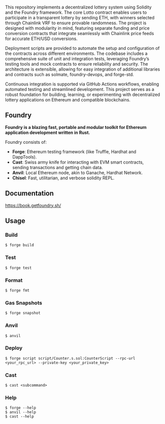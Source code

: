 This repository implements a decentralized lottery system using Solidity and the Foundry framework. The core Lotto contract enables users to participate in a transparent lottery by sending ETH, with winners selected through Chainlink VRF to ensure provable randomness. The project is designed with modularity in mind, featuring separate funding and price conversion contracts that integrate seamlessly with Chainlink price feeds for accurate ETH/USD conversions.

Deployment scripts are provided to automate the setup and configuration of the contracts across different environments. The codebase includes a comprehensive suite of unit and integration tests, leveraging Foundry’s testing tools and mock contracts to ensure reliability and security. The architecture is extensible, allowing for easy integration of additional libraries and contracts such as solmate, foundry-devops, and forge-std.

Continuous integration is supported via GitHub Actions workflows, enabling automated testing and streamlined development. This project serves as a robust foundation for building, learning, or experimenting with decentralized lottery applications on Ethereum and compatible blockchains.





## Foundry

**Foundry is a blazing fast, portable and modular toolkit for Ethereum application development written in Rust.**

Foundry consists of:

- **Forge**: Ethereum testing framework (like Truffle, Hardhat and DappTools).
- **Cast**: Swiss army knife for interacting with EVM smart contracts, sending transactions and getting chain data.
- **Anvil**: Local Ethereum node, akin to Ganache, Hardhat Network.
- **Chisel**: Fast, utilitarian, and verbose solidity REPL.

## Documentation

https://book.getfoundry.sh/

## Usage

### Build

```shell
$ forge build
```

### Test

```shell
$ forge test
```

### Format

```shell
$ forge fmt
```

### Gas Snapshots

```shell
$ forge snapshot
```

### Anvil

```shell
$ anvil
```

### Deploy

```shell
$ forge script script/Counter.s.sol:CounterScript --rpc-url <your_rpc_url> --private-key <your_private_key>
```

### Cast

```shell
$ cast <subcommand>
```

### Help

```shell
$ forge --help
$ anvil --help
$ cast --help
```
